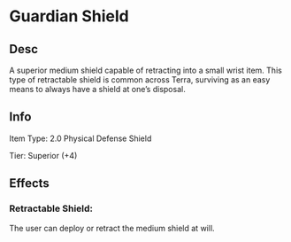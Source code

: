 # Guardian Shield

## Desc

A superior medium shield capable of retracting into a small wrist item. This type of retractable shield is common across Terra, surviving as an easy means to always have a shield at one’s disposal.

## Info

Item Type: 2.0 Physical Defense Shield

Tier: Superior (+4)

## Effects

### Retractable Shield:

The user can deploy or retract the medium shield at will.
